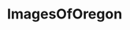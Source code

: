 ---
title: ImagesOfOregon
crosslinks:
- EarthPorn
- pics
- oregon
- whatsthisplant
- imagesofnetwork
- itookapicture
- trees
- Portland
- mildlyinteresting
- CampingandHiking
- u_2BrkOnThru
- tattoos
- hiking
- whatisthisthing
- NatureIsFuckingLit
- SkyPorn
- aww
- rockhounds
- mycology
- spiders
---